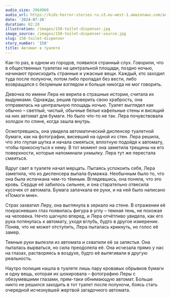 ```yaml
---
audio_size: 2964960
audio_url: https://kids-horror-stories-ru.s3.eu-west-1.amazonaws.com/audio/158-toilet-dispenser.mp3
date: '2024-07-26'
duration: 02:28
illustration: /images/158-toilet-dispenser.jpg
image_source: /images/158-toilet-dispenser-source.jpg
slug: 158-toilet-dispenser
story_number: '158'
title: Автомат в туалете
---
```


Как-то раз, в одном из городов, появился странный слух. Говорили, что в общественных туалетах на центральной площади, поздно ночью, начинают происходить странные и ужасные вещи. Каждый, кто заходил туда после полуночи, потом либо пропадал без вести, либо возвращался с безумным взглядом и больше никогда не мог говорить.

Девочка по имени Лера не верила в страшные истории, считала их выдумками. Однажды, решив проверить свою храбрость, она отправилась на центральную площадь ночью. Туалет выглядел как обычно – светлый, чистый, обычные белые кафельные стены и висящий на них автомат для бумаги. Но было что-то не так. Лера почувствовала холодок по спине, когда зашла внутрь.

Осмотревшись, она увидела автоматический диспенсер туалетной бумаги, как на фотографии, висевший на одной из стен. Лера решила, что это глупая шутка и начала смеяться, вплотную подойдя к автомату, чтобы прикоснуться к нему. В тот момент она заметила трещины на его поверхности, которые напоминали ухмылку. Лера тут же перестала смеяться.

Вдруг свет в туалете начал мерцать. Пытаясь успокоить себя, Лера заметила, что из диспенсера выпала бумажка. Необычным было то, что она была испачкана чем-то тёмным. Вглядевшись, она поняла, что это кровь. Сердце её забилось сильнее, и она старательно отвесила кусочек от автомата. Бумага запачкала ее руки, и на ней было написано «Помоги мне».

Страх захватил Леру, она выглянула в зеркало на стене. В отражении её покрасневших глаз появилась фигура в углу – темная тень, не похожая на человека. Нечто шагнуло вперед, и Лера отчётливо увидела, как его рука потянулась к автомату, уходя вглубь, будто в другое измерение. Поняв, что не может отступить, Лера пыталась крикнуть, но голос её замер.

Темные руки вылезли из автомата и схватили её за запястья. Она пыталась вырваться, но сила преодолела её. Она исчезала прямо у нас на глазах, растворяясь в воздухе, будто её вытягивали в другую реальность.

Наутро полиция нашла в туалете лишь пару кровавых обрывков бумаги и одну вещь, которая их шокировала – фотографию Леры с обезумевшими глазами, прям-таки обнимающую автомат. Больше никто не решился заходить в тот туалет после полуночи, боясь стать очередной исчезнувшей жертвой загадочного автомата.
